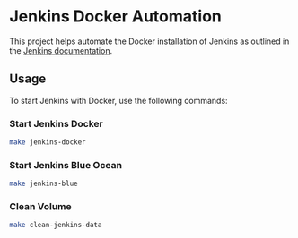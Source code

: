 # Jenkins Docker Automation

This project helps automate the Docker installation of Jenkins as outlined in the [Jenkins documentation](https://www.jenkins.io/doc/book/installing/docker/).

## Usage

To start Jenkins with Docker, use the following commands:

### Start Jenkins Docker

```sh
make jenkins-docker
```

### Start Jenkins Blue Ocean
```sh
make jenkins-blue
```

### Clean Volume
```sh
make clean-jenkins-data
```